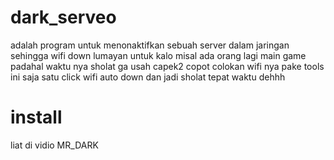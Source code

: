 # dark_serveo
adalah program untuk menonaktifkan sebuah server dalam jaringan sehingga wifi down lumayan untuk kalo misal ada orang lagi main game padahal waktu nya sholat ga usah capek2 copot colokan wifi nya pake tools ini saja satu click wifi auto down dan jadi sholat tepat waktu dehhh
# install
liat di vidio MR_DARK

